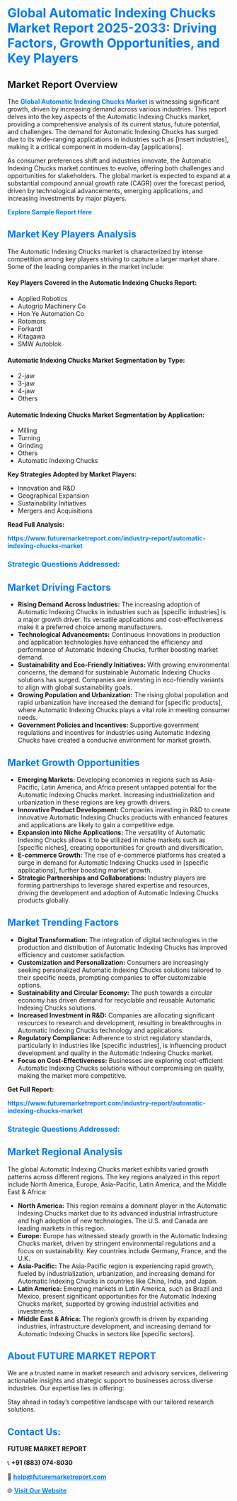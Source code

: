 <h1 style="color: #007BFF;">Global Automatic Indexing Chucks Market Report 2025-2033: Driving Factors, Growth Opportunities, and Key Players</h1>

<section id="overview">
<h2>Market Report Overview</h2>
<p>The <a href="https://www.futuremarketreport.com/industry-report/automatic-indexing-chucks-market" style="color: #007BFF; text-decoration: none;"><strong>Global Automatic Indexing Chucks Market</strong></a> is witnessing significant growth, driven by increasing demand across various industries. This report delves into the key aspects of the Automatic Indexing Chucks market, providing a comprehensive analysis of its current status, future potential, and challenges. The demand for Automatic Indexing Chucks has surged due to its wide-ranging applications in industries such as [insert industries], making it a critical component in modern-day [applications].</p>
<p>As consumer preferences shift and industries innovate, the Automatic Indexing Chucks market continues to evolve, offering both challenges and opportunities for stakeholders. The global market is expected to expand at a substantial compound annual growth rate (CAGR) over the forecast period, driven by technological advancements, emerging applications, and increasing investments by major players.</p>
</section>

<section id="overview">
<p><a href="https://www.futuremarketreport.com/request-sample/reportId=127885" style="color: #007BFF; text-decoration: none;"><strong>Explore Sample Report Here</strong></a></p>
</section>

<section id="key-players">
<h2 style="color: #007BFF;">Market Key Players Analysis</h2>
<p>The Automatic Indexing Chucks market is characterized by intense competition among key players striving to capture a larger market share. Some of the leading companies in the market include:</p>
<h4>Key Players Covered in the Automatic Indexing Chucks Report:</h4>
<ul><li>Applied Robotics</li><li>Autogrip Machinery Co</li><li>Hon Ye Automation Co</li><li>Rotomors</li><li>Forkardt</li><li>Kitagawa</li><li>SMW Autoblok</li></ul>
<h4>Automatic Indexing Chucks Market Segmentation by Type:</h4>
<ul><li>2-jaw</li><li>3-jaw</li><li>4-jaw</li><li>Others</li></ul>

<h4>Automatic Indexing Chucks Market Segmentation by Application:</h4>
<ul><li>Milling</li><li>Turning</li><li>Grinding</li><li>Others</li><li>Automatic Indexing Chucks</li></ul>
<p><strong>Key Strategies Adopted by Market Players:</strong></p>
<ul>
<li>Innovation and R&D</li>
<li>Geographical Expansion</li>
<li>Sustainability Initiatives</li>
<li>Mergers and Acquisitions</li>
</ul>
</section>

<section>
<p><strong>Read Full Analysis: </strong></p><a href="https://www.futuremarketreport.com/industry-report/automatic-indexing-chucks-market" style="color: #007BFF; text-decoration: none;"><strong>https://www.futuremarketreport.com/industry-report/automatic-indexing-chucks-market</strong></a>
<h3 style="color: #007BFF;">Strategic Questions Addressed:</h3>
</section>

<section id="driving-factors">
<h2 style="color: #007BFF;">Market Driving Factors</h2>
<ul>
<li><strong>Rising Demand Across Industries:</strong> The increasing adoption of Automatic Indexing Chucks in industries such as [specific industries] is a major growth driver. Its versatile applications and cost-effectiveness make it a preferred choice among manufacturers.</li>
<li><strong>Technological Advancements:</strong> Continuous innovations in production and application technologies have enhanced the efficiency and performance of Automatic Indexing Chucks, further boosting market demand.</li>
<li><strong>Sustainability and Eco-Friendly Initiatives:</strong> With growing environmental concerns, the demand for sustainable Automatic Indexing Chucks solutions has surged. Companies are investing in eco-friendly variants to align with global sustainability goals.</li>
<li><strong>Growing Population and Urbanization:</strong> The rising global population and rapid urbanization have increased the demand for [specific products], where Automatic Indexing Chucks plays a vital role in meeting consumer needs.</li>
<li><strong>Government Policies and Incentives:</strong> Supportive government regulations and incentives for industries using Automatic Indexing Chucks have created a conducive environment for market growth.</li>
</ul>
</section>

<section id="growth-opportunities">
<h2 style="color: #007BFF;">Market Growth Opportunities</h2>
<ul>
<li><strong>Emerging Markets:</strong> Developing economies in regions such as Asia-Pacific, Latin America, and Africa present untapped potential for the Automatic Indexing Chucks market. Increasing industrialization and urbanization in these regions are key growth drivers.</li>
<li><strong>Innovative Product Development:</strong> Companies investing in R&D to create innovative Automatic Indexing Chucks products with enhanced features and applications are likely to gain a competitive edge.</li>
<li><strong>Expansion into Niche Applications:</strong> The versatility of Automatic Indexing Chucks allows it to be utilized in niche markets such as [specific niches], creating opportunities for growth and diversification.</li>
<li><strong>E-commerce Growth:</strong> The rise of e-commerce platforms has created a surge in demand for Automatic Indexing Chucks used in [specific applications], further boosting market growth.</li>
<li><strong>Strategic Partnerships and Collaborations:</strong> Industry players are forming partnerships to leverage shared expertise and resources, driving the development and adoption of Automatic Indexing Chucks products globally.</li>
</ul>
</section>

<section id="trending-factors">
<h2 style="color: #007BFF;">Market Trending Factors</h2>
<ul>
<li><strong>Digital Transformation:</strong> The integration of digital technologies in the production and distribution of Automatic Indexing Chucks has improved efficiency and customer satisfaction.</li>
<li><strong>Customization and Personalization:</strong> Consumers are increasingly seeking personalized Automatic Indexing Chucks solutions tailored to their specific needs, prompting companies to offer customizable options.</li>
<li><strong>Sustainability and Circular Economy:</strong> The push towards a circular economy has driven demand for recyclable and reusable Automatic Indexing Chucks solutions.</li>
<li><strong>Increased Investment in R&D:</strong> Companies are allocating significant resources to research and development, resulting in breakthroughs in Automatic Indexing Chucks technology and applications.</li>
<li><strong>Regulatory Compliance:</strong> Adherence to strict regulatory standards, particularly in industries like [specific industries], is influencing product development and quality in the Automatic Indexing Chucks market.</li>
<li><strong>Focus on Cost-Effectiveness:</strong> Businesses are exploring cost-efficient Automatic Indexing Chucks solutions without compromising on quality, making the market more competitive.</li>
</ul>
</section>

<section>
<p><strong>Get Full Report: </strong></p><a href="https://www.futuremarketreport.com/industry-report/automatic-indexing-chucks-market" style="color: #007BFF; text-decoration: none;"><strong>https://www.futuremarketreport.com/industry-report/automatic-indexing-chucks-market</strong></a>
<h3 style="color: #007BFF;">Strategic Questions Addressed:</h3>
</section>


<section id="regional-analysis">
<h2 style="color: #007BFF;">Market Regional Analysis</h2>
<p>The global Automatic Indexing Chucks market exhibits varied growth patterns across different regions. The key regions analyzed in this report include North America, Europe, Asia-Pacific, Latin America, and the Middle East & Africa:</p>
<ul>
<li><strong>North America:</strong> This region remains a dominant player in the Automatic Indexing Chucks market due to its advanced industrial infrastructure and high adoption of new technologies. The U.S. and Canada are leading markets in this region.</li>
<li><strong>Europe:</strong> Europe has witnessed steady growth in the Automatic Indexing Chucks market, driven by stringent environmental regulations and a focus on sustainability. Key countries include Germany, France, and the U.K.</li>
<li><strong>Asia-Pacific:</strong> The Asia-Pacific region is experiencing rapid growth, fueled by industrialization, urbanization, and increasing demand for Automatic Indexing Chucks in countries like China, India, and Japan.</li>
<li><strong>Latin America:</strong> Emerging markets in Latin America, such as Brazil and Mexico, present significant opportunities for the Automatic Indexing Chucks market, supported by growing industrial activities and investments.</li>
<li><strong>Middle East & Africa:</strong> The region’s growth is driven by expanding industries, infrastructure development, and increasing demand for Automatic Indexing Chucks in sectors like [specific sectors].</li>
</ul>
</section>

<footer>
<h2 style="color: #007BFF;">About FUTURE MARKET REPORT</h2>
<p>We are a trusted name in market research and advisory services, delivering actionable insights and strategic support to businesses across diverse industries. Our expertise lies in offering:</p>

<p>Stay ahead in today’s competitive landscape with our tailored research solutions.</p>

<h2 style="color: #007BFF;">Contact Us:</h2>
<p><strong>FUTURE MARKET REPORT</strong></p>
<p>📞 <strong>+91 (883) 074-8030</strong></p>
<p>📧 <strong><a href="mailto:help@futuremarketreport.com" style="color: #007BFF;">help@futuremarketreport.com</a></strong></p>
<p>🌐 <strong><a href="https://www.futuremarketreport.com/" style="color: #007BFF;">Visit Our Website</a></strong></p>
</footer>